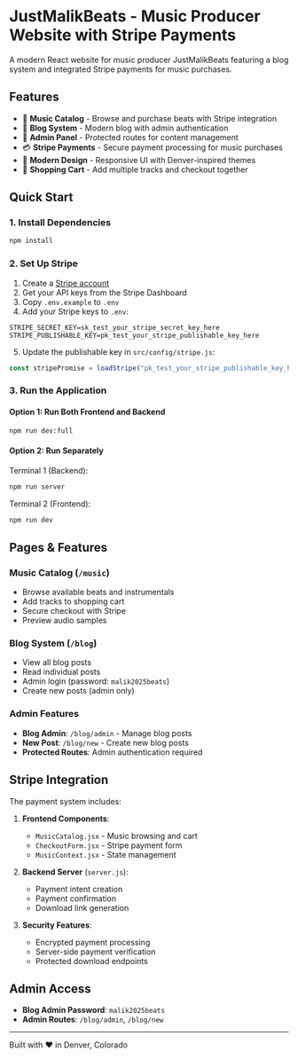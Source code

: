 # JustMalikBeats - Music Producer Website with Stripe Payments

A modern React website for music producer JustMalikBeats featuring a blog system and integrated Stripe payments for music purchases.

## Features

- 🎵 **Music Catalog** - Browse and purchase beats with Stripe integration
- 📝 **Blog System** - Modern blog with admin authentication
- 🔐 **Admin Panel** - Protected routes for content management
- 💳 **Stripe Payments** - Secure payment processing for music purchases
- 🎨 **Modern Design** - Responsive UI with Denver-inspired themes
- 🛒 **Shopping Cart** - Add multiple tracks and checkout together

## Quick Start

### 1. Install Dependencies

```bash
npm install
```

### 2. Set Up Stripe

1. Create a [Stripe account](https://stripe.com)
2. Get your API keys from the Stripe Dashboard
3. Copy `.env.example` to `.env`
4. Add your Stripe keys to `.env`:

```env
STRIPE_SECRET_KEY=sk_test_your_stripe_secret_key_here
STRIPE_PUBLISHABLE_KEY=pk_test_your_stripe_publishable_key_here
```

5. Update the publishable key in `src/config/stripe.js`:

```javascript
const stripePromise = loadStripe("pk_test_your_stripe_publishable_key_here");
```

### 3. Run the Application

#### Option 1: Run Both Frontend and Backend

```bash
npm run dev:full
```

#### Option 2: Run Separately

Terminal 1 (Backend):

```bash
npm run server
```

Terminal 2 (Frontend):

```bash
npm run dev
```

## Pages & Features

### Music Catalog (`/music`)

- Browse available beats and instrumentals
- Add tracks to shopping cart
- Secure checkout with Stripe
- Preview audio samples

### Blog System (`/blog`)

- View all blog posts
- Read individual posts
- Admin login (password: `malik2025beats`)
- Create new posts (admin only)

### Admin Features

- **Blog Admin**: `/blog/admin` - Manage blog posts
- **New Post**: `/blog/new` - Create new blog posts
- **Protected Routes**: Admin authentication required

## Stripe Integration

The payment system includes:

1. **Frontend Components**:

   - `MusicCatalog.jsx` - Music browsing and cart
   - `CheckoutForm.jsx` - Stripe payment form
   - `MusicContext.jsx` - State management

2. **Backend Server** (`server.js`):

   - Payment intent creation
   - Payment confirmation
   - Download link generation

3. **Security Features**:
   - Encrypted payment processing
   - Server-side payment verification
   - Protected download endpoints

## Admin Access

- **Blog Admin Password**: `malik2025beats`
- **Admin Routes**: `/blog/admin`, `/blog/new`

---

Built with ❤️ in Denver, Colorado

